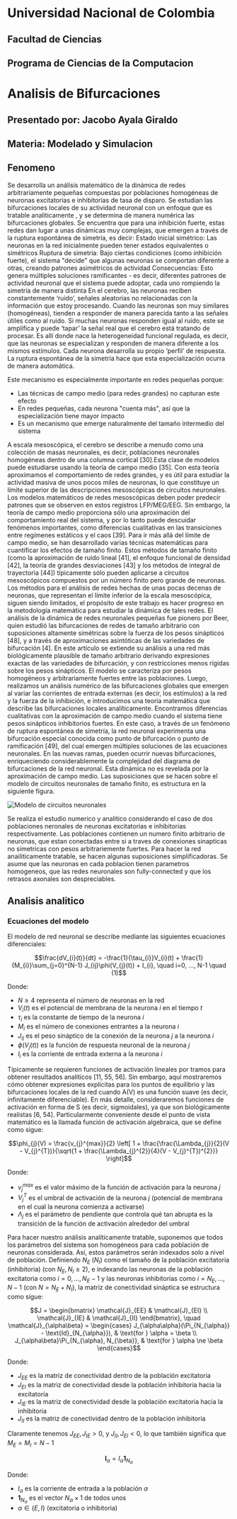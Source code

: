 # Universidad Nacional de Colombia

## Facultad de Ciencias

## Programa de Ciencias de la Computacion

# Analisis de Bifurcaciones

## Presentado por: **Jacobo Ayala Giraldo**

## Materia: **Modelado y Simulacion**

## Fenomeno

Se desarrolla un análisis matemático de la dinámica de redes arbitrariamente pequeñas 
compuestas por poblaciones homogéneas de neuronas excitatorias e inhibitorias de tasa de 
disparo. Se estudian las bifurcaciones locales de su actividad neuronal con un enfoque que 
es tratable analiticamente , y se determina de manera numérica las bifurcaciones globales. 
Se encuentra que para una inhibición fuerte, estas redes dan lugar a unas dinámicas muy 
complejas, que emergen a través de la ruptura espontánea de simetría, es decir: 
Estado inicial simétrico: Las neuronas en la red inicialmente pueden tener estados 
equivalentes o simétricos 
Ruptura de simetría: Bajo ciertas condiciones (como inhibición fuerte), el sistema "decide" 
que algunas neuronas se comportan diferente a otras, creando patrones asimétricos de 
actividad 
Consecuencias: Esto genera múltiples soluciones ramificantes - es decir, diferentes 
patrones de actividad neuronal que el sistema puede adoptar, cada uno rompiendo la 
simetría de manera distinta 
En el cerebro, las neuronas reciben constantemente ‘ruido’, señales aleatorias no 
relacionadas con la información que estoy procesando. Cuando las neuronas son muy 
similares (homogéneas), tienden a responder de manera parecida tanto a las señales útiles 
como al ruido. 
Si muchas neuronas responden igual al ruido, este se amplifica y puede ‘tapar’ la señal real 
que el cerebro está tratando de procesar. 
Es allí donde nace la heterogeneidad funcional regulada, es decir, que las neuronas se 
especializan y responden de manera diferente a los mismos estímulos. Cada neurona 
desarrolla su propio ‘perfil’ de respuesta. La ruptura espontánea de la simetría hace que 
esta especialización ocurra de manera automática.

Este mecanismo es especialmente importante en redes pequeñas porque: 
* Las técnicas de campo medio (para redes grandes) no capturan este efecto 
* En redes pequeñas, cada neurona "cuenta más", así que la especialización tiene 
mayor impacto 
* Es un mecanismo que emerge naturalmente del tamaño intermedio del sistema

A escala mesoscópica, el cerebro se describe a menudo como una colección de masas 
neuronales, es decir, poblaciones neuronales homogéneas dentro de una columna cortical 
[30].Esta clase de modelos puede estudiarse usando la teoría de campo medio [35]. Con 
esta teoría aproximamos el comportamiento de redes grandes, y es útil para estudiar la 
actividad masiva de unos pocos miles de neuronas, lo que constituye un límite superior de 
las descripciones mesoscópicas de circuitos neuronales. 
Los modelos matemáticos de redes mesoscópicas deben poder predecir patrones que se 
observen en estos registros LFP/MEG/EEG.  Sin embargo, la teoría de campo medio 
proporciona sólo una aproximación del comportamiento real del sistema, y por lo tanto 
puede descuidar fenómenos importantes, como diferencias cualitativas en las transiciones 
entre regímenes estáticos y el caos [39]. Para ir más allá del límite de campo medio, se han 
desarrollado varias técnicas matemáticas para cuantificar los efectos de tamaño finito. Estos 
métodos de tamaño finito (como la aproximación de ruido lineal [41], el enfoque funcional de 
densidad [42], la teoría de grandes desviaciones [43] y los métodos de integral de 
trayectoria [44]) típicamente sólo pueden aplicarse a circuitos mesoscópicos compuestos 
por un número finito pero grande de neuronas. 
Los métodos para el análisis de redes hechas de unas pocas decenas de neuronas, que 
representan el límite inferior de la escala mesoscópica, siguen siendo limitados, el propósito 
de este trabajo es hacer progreso en la metodología matemática para estudiar la dinámica 
de tales redes.  El análisis de la dinámica de redes neuronales pequeñas fue pionero por 
Beer, quien estudió las bifurcaciones de redes de tamaño arbitrario con suposiciones 
altamente simétricas sobre la fuerza de los pesos sinápticos [48], y a través de 
aproximaciones asintóticas de las variedades de bifurcación [4]. En este artículo se extiende 
su análisis a una red más biológicamente plausible de tamaño arbitrario derivando 
expresiones exactas de las variedades de bifurcación, y con restricciones menos rígidas 
sobre los pesos sinápticos. El modelo se caracteriza por pesos homogéneos y 
arbitrariamente fuertes entre las poblaciones. Luego, realizamos un análisis numérico de las 
bifurcaciones globales que emergen al variar las corrientes de entrada externas (es decir, 
los estímulos) a la red y la fuerza de la inhibición, e introducimos una teoría matemática que 
describe las bifurcaciones locales analíticamente. Encontramos diferencias cualitativas con 
la aproximación de campo medio cuando el sistema tiene pesos sinápticos inhibitorios 
fuertes. En este caso, a través de un fenómeno de ruptura espontánea de simetría, la red 
neuronal experimenta una bifurcación especial conocida como punto de bifurcación o punto 
de ramificación [49], del cual emergen múltiples soluciones de las ecuaciones neuronales. 
En las nuevas ramas, pueden ocurrir nuevas bifurcaciones, enriqueciendo 
considerablemente la complejidad del diagrama de bifurcaciones de la red neuronal. Esta 
dinámica no es revelada por la aproximación de campo medio. 
Las suposiciones que se hacen sobre el modelo de circuitos neuronales de tamaño finito, es 
estructura en la siguiente figura. 

<image src="image.png" alt="Modelo de circuitos neuronales">

Se realiza el estudio numerico y analitico considerando el caso de dos poblaciones 
neronales de neuronas excitatorias e inhibitorias respectivamente. Las poblaciones 
contienen un numero finito arbitrario de neuronas, que estan conectadas entre si a traves de 
conexiones sinapticas no simetricas con pesos arbitrariemente fuertes. Para hacer la red 
anailiticamente tratable, se hacen algunas suposiciones simplificadoras. Se asume que las 
neuronas en cada poblacion tienen parametros homogeneos, que las redes neuronales son 
fully-connected y que los retrasos axonales son despreciables.

## Analisis analitico

### Ecuaciones del modelo

El modelo de red neuronal se describe mediante las siguientes ecuaciones diferenciales:

```math
\frac{dV_{i}(t)}{dt} = -\frac{1}{\tau_{i}}V_{i}(t) + \frac{1}{M_{i}}\sum_{j=0}^{N-1} J_{ij}\phi(V_{j}(t)) + I_{i}, \quad i=0, ..., N-1 \quad (1)
```
Donde:
* $N \geq 4$ representa el número de neuronas en la red
* $V_i(t)$ es el potencial de membrana de la neurona $i$ en el tiempo $t$
* $\tau_i$ es la constante de tiempo de la neurona $i$
* $M_i$ es el número de conexiones entrantes a la neurona $i$
* $J_{ij}$ es el peso sináptico de la conexión de la neurona $j$ a la neurona $i$
* $\phi(V_j(t))$ es la función de respuesta neuronal de la neurona $j$
* $I_i$ es la corriente de entrada externa a la neurona $i$

Típicamente se requieren funciones de activación lineales por tramos para obtener 
resultados analíticos [11, 55, 56]. Sin embargo, aquí mostraremos cómo obtener 
expresiones explícitas para los puntos de equilibrio y las bifurcaciones locales de la red 
cuando A(V) es una función suave (es decir, infinitamente diferenciable). En más detalle, 
consideraremos funciones de activación en forma de S (es decir, sigmoidales), ya que son 
biológicamente realistas [6, 54]. Particularmente conveniente desde el punto de vista 
matemático es la llamada función de activación algebraica, que se define como sigue:

```math
\phi_{j}(V) = \frac{v_{j}^{max}}{2} \left[ 1 + \frac{\frac{\Lambda_{j}}{2}(V - V_{j}^{T})}{\sqrt{1 + \frac{\Lambda_{j}^{2}}{4}(V - V_{j}^{T})^{2}}} \right]
```

Donde:
* $v_{j}^{max}$ es el valor máximo de la función de activación para la neurona $j$
* $V_{j}^{T}$ es el umbral de activación de la neurona $j$ (potencial de membrana en el cual la neurona comienza a activarse)
* $\Lambda_{j}$ es el parámetro de pendiente que controla qué tan abrupta es la transición de la función de activación alrededor del umbral


Para hacer nuestro análisis analíticamente tratable, suponemos que todos los parámetros 
del sistema son homogéneos para cada población de neuronas considerada. Así, estos 
parámetros serán indexados solo a nivel de población. Definiendo $N_E$ ($N_I$) como el tamaño 
de la población excitatoria (inhibitoria) (con $N_E, N_I \geq 2$), e indexando las neuronas de la 
población excitatoria como $i = 0, ..., N_E - 1$ y las neuronas inhibitorias como $i = N_E, ..., N - 1$ 
(con $N = N_E + N_I$), la matriz de conectividad sináptica se estructura como sigue:

```math
J = 
\begin{bmatrix} 
\mathcal{J}_{EE} & \mathcal{J}_{EI} \\ 
\mathcal{J}_{IE} & \mathcal{J}_{II} 
\end{bmatrix}, 
\quad 
\mathcal{J}_{\alpha\beta} = 
\begin{cases} 
J_{\alpha\alpha}(\Pi_{N_{\alpha}} - \text{Id}_{N_{\alpha}}), & \text{for } \alpha = \beta \\ 
J_{\alpha\beta}\Pi_{N_{\alpha}, N_{\beta}}, & \text{for } \alpha \ne \beta 
\end{cases}
```

Donde:
* $J_{EE}$ es la matriz de conectividad dentro de la población excitatoria
* $J_{EI}$ es la matriz de conectividad desde la población inhibitoria hacia la excitatoria  
* $J_{IE}$ es la matriz de conectividad desde la población excitatoria hacia la inhibitoria
* $J_{II}$ es la matriz de conectividad dentro de la población inhibitoria

Claramente tenemos $J_{EE}, J_{IE} > 0$, y $J_{II}, J_{EI} < 0$, lo que también significa que $M_E = M_I = N - 1$

```math
\mathbf{I}_\alpha = I_\alpha \mathbf{1}_{N_\alpha}
```

Donde:
* $I_\alpha$ es la corriente de entrada a la población $\alpha$
* $\mathbf{1}_{N_\alpha}$ es el vector $N_\alpha \times 1$ de todos unos
* $\alpha \in \{E, I\}$ (excitatoria o inhibitoria)
